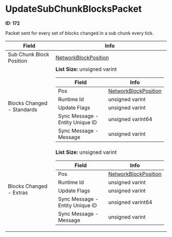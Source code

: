 # UpdateSubChunkBlocksPacket

**ID: 172**  

Packet sent for every set of blocks changed in a sub chunk every tick.

<table><thead><tr><th>Field</th><th>Info</th></tr></thead><tbody>
<tr><td>Sub Chunk Block Position</td><td><a href="../types/NetworkBlockPosition.md">NetworkBlockPosition</a></td></tr>
<tr><td>Blocks Changed - Standards</td><td><b>List Size:</b> unsigned varint
  <table><thead><tr><th>Field</th><th>Info</th></tr></thead><tbody>
  <tr><td>Pos</td><td><a href="../types/NetworkBlockPosition.md">NetworkBlockPosition</a></td></tr>
  <tr><td>Runtime Id</td><td>unsigned varint</td></tr>
  <tr><td>Update Flags</td><td>unsigned varint</td></tr>
  <tr><td>Sync Message - Entity Unique ID</td><td>unsigned varint64</td></tr>
  <tr><td>Sync Message - Message</td><td>unsigned varint</td></tr>
  </tbody></table></td></tr>
<tr><td>Blocks Changed - Extras</td><td><b>List Size:</b> unsigned varint
  <table><thead><tr><th>Field</th><th>Info</th></tr></thead><tbody>
  <tr><td>Pos</td><td><a href="../types/NetworkBlockPosition.md">NetworkBlockPosition</a></td></tr>
  <tr><td>Runtime Id</td><td>unsigned varint</td></tr>
  <tr><td>Update Flags</td><td>unsigned varint</td></tr>
  <tr><td>Sync Message - Entity Unique ID</td><td>unsigned varint64</td></tr>
  <tr><td>Sync Message - Message</td><td>unsigned varint</td></tr>
  </tbody></table></td></tr>
</tbody></table>